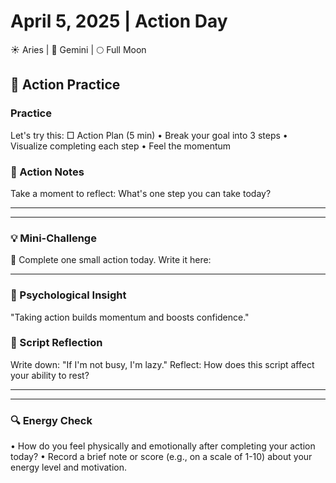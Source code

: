 # April 5, 2025 | Action Day
☀️ Aries | 🌙 Gemini | 🌕 Full Moon

## 🌱 Action Practice

### Practice
Let's try this:
□ Action Plan (5 min)
  • Break your goal into 3 steps
  • Visualize completing each step
  • Feel the momentum

### 📝 Action Notes
Take a moment to reflect:
What's one step you can take today?
_______________________
_______________________

### 💡 Mini-Challenge
🎯 Complete one small action today. Write it here:
_______________________

### 💫 Psychological Insight
"Taking action builds momentum and boosts confidence."

### 💭 Script Reflection
Write down: "If I'm not busy, I'm lazy."
Reflect: How does this script affect your ability to rest?
_______________________
_______________________

### 🔍 Energy Check
• How do you feel physically and emotionally after completing your action today?
• Record a brief note or score (e.g., on a scale of 1-10) about your energy level and motivation. 